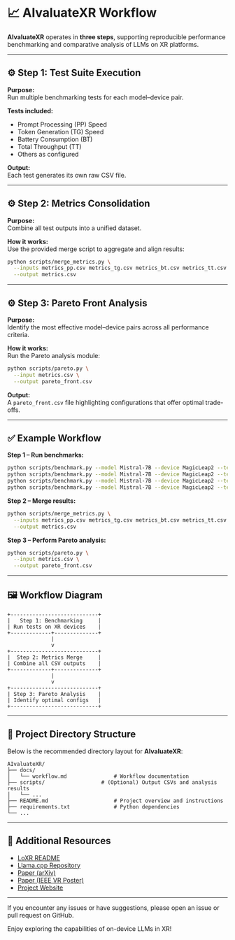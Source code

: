 # 📈 AIvaluateXR Workflow

**AIvaluateXR** operates in **three steps**, supporting reproducible performance benchmarking and comparative analysis of LLMs on XR platforms.

---

## ⚙️ Step 1: Test Suite Execution

**Purpose:**  
Run multiple benchmarking tests for each model–device pair.

**Tests included:**
- Prompt Processing (PP) Speed
- Token Generation (TG) Speed
- Battery Consumption (BT)
- Total Throughput (TT)
- Others as configured

**Output:**  
Each test generates its own raw CSV file.

---

## ⚙️ Step 2: Metrics Consolidation

**Purpose:**  
Combine all test outputs into a unified dataset.

**How it works:**  
Use the provided merge script to aggregate and align results:

```bash
python scripts/merge_metrics.py \
  --inputs metrics_pp.csv metrics_tg.csv metrics_bt.csv metrics_tt.csv \
  --output metrics.csv
```

---

## ⚙️ Step 3: Pareto Front Analysis

**Purpose:**  
Identify the most effective model–device pairs across all performance criteria.

**How it works:**  
Run the Pareto analysis module:

```bash
python scripts/pareto.py \
  --input metrics.csv \
  --output pareto_front.csv
```

**Output:**  
A `pareto_front.csv` file highlighting configurations that offer optimal trade-offs.

---

## ✅ Example Workflow

**Step 1 – Run benchmarks:**

```bash
python scripts/benchmark.py --model Mistral-7B --device MagicLeap2 --test PP
python scripts/benchmark.py --model Mistral-7B --device MagicLeap2 --test TG
python scripts/benchmark.py --model Mistral-7B --device MagicLeap2 --test BT
python scripts/benchmark.py --model Mistral-7B --device MagicLeap2 --test TT
```

**Step 2 – Merge results:**

```bash
python scripts/merge_metrics.py \
  --inputs metrics_pp.csv metrics_tg.csv metrics_bt.csv metrics_tt.csv \
  --output metrics.csv
```

**Step 3 – Perform Pareto analysis:**

```bash
python scripts/pareto.py \
  --input metrics.csv \
  --output pareto_front.csv
```

---

## 🖼️ Workflow Diagram

```
+----------------------------+
|   Step 1: Benchmarking     |
| Run tests on XR devices    |
+-------------+--------------+
              |
              v
+----------------------------+
|  Step 2: Metrics Merge     |
| Combine all CSV outputs    |
+-------------+--------------+
              |
              v
+----------------------------+
| Step 3: Pareto Analysis    |
| Identify optimal configs   |
+----------------------------+
```

---

## 📂 Project Directory Structure

Below is the recommended directory layout for **AIvaluateXR**:

```
AIvaluateXR/
├── docs/
│   └── workflow.md               # Workflow documentation
├── scripts/                  # (Optional) Output CSVs and analysis results
│   └── ...
├── README.md                     # Project overview and instructions
├── requirements.txt              # Python dependencies
└── ...
```

---

## 📘 Additional Resources

- [LoXR README](../README.md)
- [Llama.cpp Repository](https://github.com/ggerganov/llama.cpp)
- [Paper (arXiv)](https://arxiv.org/abs/2502.15761)
- [Paper (IEEE VR Poster)](https://ieeexplore.ieee.org/abstract/document/10973004)
- [Project Website](https://www.nanovis.org/Loxr.html)

---

If you encounter any issues or have suggestions, please open an issue or pull request on GitHub.

Enjoy exploring the capabilities of on-device LLMs in XR!
